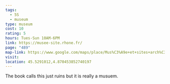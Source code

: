 ```yaml
---
tags:
  - 5S
  - museum
type: museum
cost: 10
rating: 5
hours: Tues-Sun 10AM-6PM
link: https://musee-site.rhone.fr/
page: "489"
map-link: https://www.google.com/maps/place/Mus%C3%A9e+et+sites+arch%C3%A9ologiques+de+Saint-Romain-en-Gal+-+D%C3%A9partement+du+Rh%C3%B4ne/@45.5289529,4.8701099,18.75z/data=!4m6!3m5!1s0x47f4dfa4f0ce3f43:0xc8a191397c898aae!8m2!3d45.5289642!4d4.87079!16s%2Fg%2F122qyv9l?entry=ttu&g_ep=EgoyMDI0MTAwMi4xIKXMDSoASAFQAw%3D%3D
visit: 
location: 45.5291012,4.870453852740197
---
```

The book calls this just ruins but it is really a musuem.